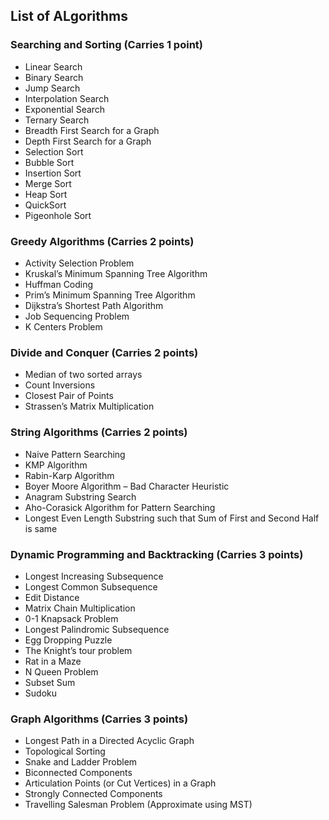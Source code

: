 ## List of ALgorithms

### Searching and Sorting (Carries 1 point)

- Linear Search
- Binary Search
- Jump Search
- Interpolation Search
- Exponential Search
- Ternary Search
- Breadth First Search for a Graph
- Depth First Search for a Graph
- Selection Sort
- Bubble Sort
- Insertion Sort
- Merge Sort
- Heap Sort
- QuickSort
- Pigeonhole Sort

### Greedy Algorithms (Carries 2 points)

- Activity Selection Problem
- Kruskal’s Minimum Spanning Tree Algorithm
- Huffman Coding
- Prim’s Minimum Spanning Tree Algorithm
- Dijkstra’s Shortest Path Algorithm
- Job Sequencing Problem
- K Centers Problem

### Divide and Conquer (Carries 2 points)

- Median of two sorted arrays
- Count Inversions
- Closest Pair of Points
- Strassen’s Matrix Multiplication

### String Algorithms (Carries 2 points)

- Naive Pattern Searching
- KMP Algorithm
- Rabin-Karp Algorithm
- Boyer Moore Algorithm – Bad Character Heuristic
- Anagram Substring Search
- Aho-Corasick Algorithm for Pattern Searching
- Longest Even Length Substring such that Sum of First and Second Half is same

### Dynamic Programming and Backtracking (Carries 3 points)

- Longest Increasing Subsequence
- Longest Common Subsequence
- Edit Distance
- Matrix Chain Multiplication
- 0-1 Knapsack Problem
- Longest Palindromic Subsequence
- Egg Dropping Puzzle
- The Knight’s tour problem
- Rat in a Maze
- N Queen Problem
- Subset Sum
- Sudoku

### Graph Algorithms (Carries 3 points)

- Longest Path in a Directed Acyclic Graph
- Topological Sorting
- Snake and Ladder Problem
- Biconnected Components
- Articulation Points (or Cut Vertices) in a Graph
- Strongly Connected Components
- Travelling Salesman Problem (Approximate using MST)
